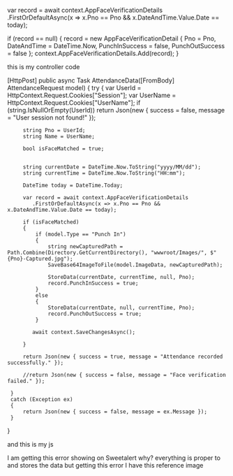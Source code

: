 var record = await context.AppFaceVerificationDetails
    .FirstOrDefaultAsync(x => x.Pno == Pno && x.DateAndTime.Value.Date == today);

if (record == null)
{
    record = new AppFaceVerificationDetail
    {
        Pno = Pno,
        DateAndTime = DateTime.Now,
        PunchInSuccess = false,
        PunchOutSuccess = false
    };
    context.AppFaceVerificationDetails.Add(record);
}





this is my controller code 

 [HttpPost]
 public async Task<IActionResult> AttendanceData([FromBody] AttendanceRequest model)
 {
     try
     {
         var UserId = HttpContext.Request.Cookies["Session"];
         var UserName = HttpContext.Request.Cookies["UserName"];
         if (string.IsNullOrEmpty(UserId))
             return Json(new { success = false, message = "User session not found!" });


         string Pno = UserId;
         string Name = UserName;

         bool isFaceMatched = true;


         string currentDate = DateTime.Now.ToString("yyyy/MM/dd");
         string currentTime = DateTime.Now.ToString("HH:mm");

         DateTime today = DateTime.Today;

         var record = await context.AppFaceVerificationDetails
            .FirstOrDefaultAsync(x => x.Pno == Pno && x.DateAndTime.Value.Date == today);

         if (isFaceMatched)
         {
             if (model.Type == "Punch In")
             {
                 string newCapturedPath = Path.Combine(Directory.GetCurrentDirectory(), "wwwroot/Images/", $"{Pno}-Captured.jpg");
                 SaveBase64ImageToFile(model.ImageData, newCapturedPath);

                 StoreData(currentDate, currentTime, null, Pno);
                 record.PunchInSuccess = true;
             }
             else
             {
                 StoreData(currentDate, null, currentTime, Pno);
                 record.PunchOutSuccess = true;
             }

            await context.SaveChangesAsync();
             
         }

         return Json(new { success = true, message = "Attendance recorded successfully." });

         //return Json(new { success = false, message = "Face verification failed." });

     }
     catch (Exception ex)
     {
         return Json(new { success = false, message = ex.Message });
     }
 }

and this is my js 

<script>
    window.addEventListener("DOMContentLoaded", async () => {
        const video = document.getElementById("video");
        const canvas = document.getElementById("canvas");
        const capturedImage = document.getElementById("capturedImage");
        const EntryTypeInput = document.getElementById("EntryType");
        const statusText = document.getElementById("statusText");
        const videoContainer = document.getElementById("videoContainer");
        const punchInButton = document.getElementById("PunchIn");
        const punchOutButton = document.getElementById("PunchOut");

        if (punchInButton) punchInButton.style.display = "none";
        if (punchOutButton) punchOutButton.style.display = "none";

        await Promise.all([
            faceapi.nets.tinyFaceDetector.loadFromUri('/TSUISLARS/faceApi'),
            faceapi.nets.faceLandmark68Net.loadFromUri('/TSUISLARS/faceApi'),
            faceapi.nets.faceRecognitionNet.loadFromUri('/TSUISLARS/faceApi')
        ]);

        const safeUserName = userName.replace(/\s+/g, "%20");
        const timestamp = Date.now();

        const baseImageUrl = `/TSUISLARS/Images/${userId}-${safeUserName}.jpg?t=${timestamp}`;
        const capturedImageUrl = `/TSUISLARS/Images/${userId}-Captured.jpg?t=${timestamp}`;

        let baseDescriptor = null;
        let capturedDescriptor = null;

        try {
            baseDescriptor = await loadDescriptor(baseImageUrl);
            capturedDescriptor = await loadDescriptor(capturedImageUrl);
        } catch (err) {
            console.warn("Error loading descriptors:", err);
        }

        if (!baseDescriptor && !capturedDescriptor) {
            statusText.textContent = "❌ No reference image(s) found. Please upload your image.";
            return;
        }

        let faceMatcher = null;
        let matchMode = "";

        if (baseDescriptor && capturedDescriptor) {
           
            faceMatcher = new faceapi.FaceMatcher(
                [new faceapi.LabeledFaceDescriptors(userId, [baseDescriptor, capturedDescriptor])],
                0.35
            );
            matchMode = "both";
        } else if (baseDescriptor) {
           
            faceMatcher = new faceapi.FaceMatcher(
                [new faceapi.LabeledFaceDescriptors(userId, [baseDescriptor])],
                0.35
            );
            matchMode = "baseOnly";
        } else if (capturedDescriptor) {
           
            statusText.textContent = ⚠️ Only captured image found. Cannot proceed with matching.";
            return;
        }

        startVideo();

        function startVideo() {
            navigator.mediaDevices.getUserMedia({ video: { facingMode: "user" } })
                .then(stream => {
                    video.srcObject = stream;
                    video.onloadeddata = () => requestAnimationFrame(detectAndMatchFace);
                })
                .catch(console.error);
        }

        let lastMismatchLoggedTime = 0;
        let matchFound = false;

        async function detectAndMatchFace() {
            if (matchFound) return;

            const detection = await faceapi.detectSingleFace(video, new faceapi.TinyFaceDetectorOptions({ inputSize: 320 }))
                .withFaceLandmarks()
                .withFaceDescriptor();

            if (!detection) {
                statusText.textContent = "No face detected";
                videoContainer.style.borderColor = "gray";
                return requestAnimationFrame(detectAndMatchFace);
            }

            const match = faceMatcher.findBestMatch(detection.descriptor);

            if (match.label === userId && match.distance < 0.35) {
                if (matchMode === "both") {
                    
                    const distToBase = faceapi.euclideanDistance(detection.descriptor, baseDescriptor);
                    const distToCaptured = faceapi.euclideanDistance(detection.descriptor, capturedDescriptor);
                    if (distToBase < 0.35 && distToCaptured < 0.35) {
                        onMatchSuccess();
                    } else {
                        onMatchFailure();
                    }
                } else if (matchMode === "baseOnly") {
                    onMatchSuccess();
                }
            } else {
                onMatchFailure();
            }

            requestAnimationFrame(detectAndMatchFace);
        }

        function onMatchSuccess() {
            statusText.textContent = `${userName}, Face matched ✅`;
            matchFound = true;
            videoContainer.style.borderColor = "green";
            setTimeout(() => {
                showSuccessAndCapture();
            }, 1000);
        }

        function onMatchFailure() {
            statusText.textContent = "Face not matched ❌";
            videoContainer.style.borderColor = "red";

            const now = Date.now();
            const cooldownMs = 5000;

            if (now - lastMismatchLoggedTime >= cooldownMs) {
                lastMismatchLoggedTime = now;

                const entryType = document.getElementById("Entry")?.value || "";
                fetch("/TSUISLARS/Geo/LogFaceMatchFailure", {
                    method: "POST",
                    headers: { "Content-Type": "application/json" },
                    body: JSON.stringify({ Type: entryType })
                });
            }
        }

        function showSuccessAndCapture() {
            const captureCanvas = document.createElement("canvas");
            captureCanvas.width = video.videoWidth;
            captureCanvas.height = video.videoHeight;

            const ctx = captureCanvas.getContext("2d");
            ctx.translate(captureCanvas.width, 0);
            ctx.scale(-1, 1);
            ctx.drawImage(video, 0, 0, captureCanvas.width, captureCanvas.height);

            const imageCaptured = captureCanvas.toDataURL("image/jpeg");
            capturedImage.src = imageCaptured;
            capturedImage.style.display = "block";
            video.style.display = "none";

            if (punchInButton) punchInButton.style.display = "inline-block";
            if (punchOutButton) punchOutButton.style.display = "inline-block";

            window.capturedDataURL = imageCaptured;
        }

        async function loadDescriptor(imageUrl) {
            try {
                const img = await faceapi.fetchImage(imageUrl);
                const detection = await faceapi
                    .detectSingleFace(img, new faceapi.TinyFaceDetectorOptions())
                    .withFaceLandmarks()
                    .withFaceDescriptor();
                return detection?.descriptor || null;
            } catch (err) {
                console.warn(`Error loading descriptor from ${imageUrl}:`, err);
                return null;
            }
        }

        window.captureImageAndSubmit = async function (entryType) {
            if (!window.capturedDataURL) {
                alert("No capture image available");
                statusText.textContent = "Please try again — no image captured.";
                capturedImage.style.display = "none";
                video.style.display = "block";
                if (punchInButton) punchInButton.style.display = "none";
                if (punchOutButton) punchOutButton.style.display = "none";
                requestAnimationFrame(detectAndMatchFace);
                return;
            }

            EntryTypeInput.value = entryType;
            capturedImage.style.display = "block";
            video.style.display = "none";

            Swal.fire({
                title: "Please wait...",
                allowOutsideClick: false,
                showConfirmButton: false,
                didOpen: () => Swal.showLoading()
            });

            fetch("/TSUISLARS/Geo/AttendanceData", {
                method: "POST",
                headers: { "Content-Type": "application/json" },
                body: JSON.stringify({ Type: entryType, ImageData: window.capturedDataURL })
            })
                .then(res => res.json())
                .then(data => {
                    const now = new Date().toLocaleString();
                    if (data.success) {
                        statusText.textContent = "";
                        Swal.fire("Thank you!", `Attendance Recorded.\nDate & Time: ${now}`, "success")
                            .then(() => location.reload());
                    } else {
                        Swal.fire("Face Recognized, But Error!", "Server rejected attendance.", "error")
                        .then(() => location.reload());
                    }
                })
                .catch(() => {
                    Swal.fire("Error!", "Submission failed.", "error");
                });
        };
    });
</script>

I am getting this error showing on Sweetalert why? everything is proper to and stores the data but getting this error I have this reference image
